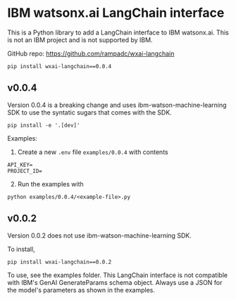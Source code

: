 # IBM watsonx.ai LangChain interface

This is a Python library to add a LangChain interface to IBM watsonx.ai. This is not an IBM project and is not supported by IBM.

GitHub repo: https://github.com/rampadc/wxai-langchain

```shell
pip install wxai-langchain==0.0.4
```

## v0.0.4

Version 0.0.4 is a breaking change and uses ibm-watson-machine-learning SDK to use the syntatic sugars that comes with the SDK.

```shell
pip install -e '.[dev]'
```

Examples:

1. Create a new `.env` file `examples/0.0.4` with contents

```
API_KEY=
PROJECT_ID=
```

2. Run the examples with 

```shell
python examples/0.0.4/<example-file>.py
```

## v0.0.2

Version 0.0.2 does not use ibm-watson-machine-learning SDK.

To install,

```shell
pip install wxai-langchain==0.0.2
```

To use, see the examples folder. This LangChain interface is not compatible with IBM's GenAI GenerateParams schema object.
Always use a JSON for the model's parameters as shown in the examples.